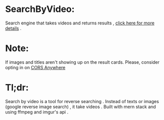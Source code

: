 # SearchByVideo:
Search engine that takes videos and returns results , [click here for more details](https://dev.to/hohooio823/my-100-days-first-side-project-5i9 "Dev.to post") .
# Note: 
If images and titles aren't showing up on the result cards. Please, consider opting in on [CORS Anywhere ](https://cors-anywhere.herokuapp.com/)
# Tl;dr:
Search by video is a tool for reverse searching . Instead of texts or images (google reverse image search) , it take videos . Built with mern stack and using ffmpeg and imgur's api .
